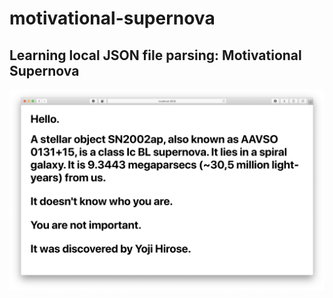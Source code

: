 # motivational-supernova

## Learning local JSON file parsing: Motivational Supernova

![Screenshot](https://github.com/anmipa/motivational-galaxy/blob/master/img/screenshot.png)
